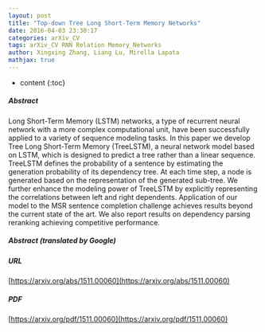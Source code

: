 ```yaml
---
layout: post
title: "Top-down Tree Long Short-Term Memory Networks"
date: 2016-04-03 23:30:17
categories: arXiv_CV
tags: arXiv_CV RNN Relation Memory_Networks
author: Xingxing Zhang, Liang Lu, Mirella Lapata
mathjax: true
---
```


* content
{:toc}

##### Abstract
Long Short-Term Memory (LSTM) networks, a type of recurrent neural network with a more complex computational unit, have been successfully applied to a variety of sequence modeling tasks. In this paper we develop Tree Long Short-Term Memory (TreeLSTM), a neural network model based on LSTM, which is designed to predict a tree rather than a linear sequence. TreeLSTM defines the probability of a sentence by estimating the generation probability of its dependency tree. At each time step, a node is generated based on the representation of the generated sub-tree. We further enhance the modeling power of TreeLSTM by explicitly representing the correlations between left and right dependents. Application of our model to the MSR sentence completion challenge achieves results beyond the current state of the art. We also report results on dependency parsing reranking achieving competitive performance.

##### Abstract (translated by Google)


##### URL
[https://arxiv.org/abs/1511.00060](https://arxiv.org/abs/1511.00060)

##### PDF
[https://arxiv.org/pdf/1511.00060](https://arxiv.org/pdf/1511.00060)

